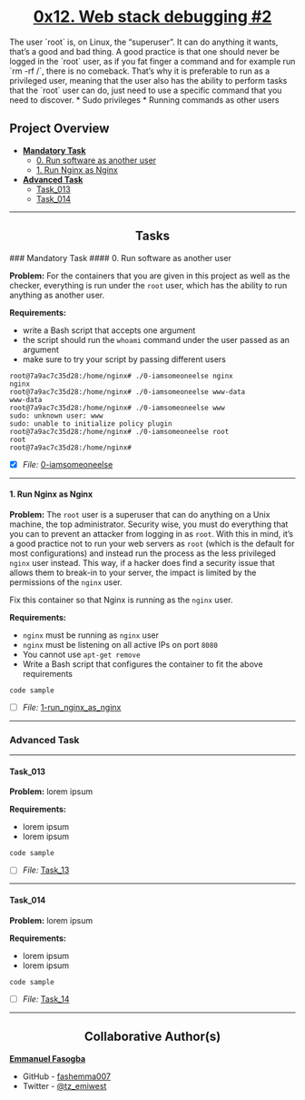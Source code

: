 <h1 style="text-align: center;">
	<a href='https://intranet.alxswe.com/projects/287'>
		0x12. Web stack debugging #2
	</a>
</h1>
The user `root` is, on Linux, the “superuser”. It can do anything it wants, that’s a good and bad thing. A good practice is that one should never be logged in the `root` user, as if you fat finger a command and for example run `rm -rf /`, there is no comeback. That’s why it is preferable to run as a privileged user, meaning that the user also has the ability to perform tasks that the `root` user can do, just need to use a specific command that you need to discover.
* Sudo privileges
* Running commands as other users

## Project Overview

- [**Mandatory Task**](#mandatory-task)
	- [0. Run software as another user](0-iamsomeoneelse)
	- [1. Run Nginx as Nginx](1-run_nginx_as_nginx)
- [**Advanced Task**](#advanced-task)
	- [Task_013](link_to_file)
	- [Task_014](link_to_file)

---

<h2 style="text-align: center;">Tasks</h2>
### Mandatory Task
#### 0. Run software as another user

**Problem:** For the containers that you are given in this project as well as the checker, everything is run under the `root` user, which has the ability to run anything as another user.

**Requirements:**
* write a Bash script that accepts one argument
* the script should run the `whoami` command under the user passed as an argument
* make sure to try your script by passing different users
```
root@7a9ac7c35d28:/home/nginx# ./0-iamsomeoneelse nginx
nginx
root@7a9ac7c35d28:/home/nginx# ./0-iamsomeoneelse www-data
www-data
root@7a9ac7c35d28:/home/nginx# ./0-iamsomeoneelse www     
sudo: unknown user: www
sudo: unable to initialize policy plugin
root@7a9ac7c35d28:/home/nginx# ./0-iamsomeoneelse root
root
root@7a9ac7c35d28:/home/nginx# 
```
- [x] *File:* [0-iamsomeoneelse](0-iamsomeoneelse)

---

#### 1. Run Nginx as Nginx

**Problem:** The `root` user is a superuser that can do anything on a Unix machine, the top administrator. Security wise, you must do everything that you can to prevent an attacker from logging in as `root`. With this in mind, it’s a good practice not to run your web servers as `root` (which is the default for most configurations) and instead run the process as the less privileged `nginx` user instead. This way, if a hacker does find a security issue that allows them to break-in to your server, the impact is limited by the permissions of the `nginx` user.

Fix this container so that Nginx is running as the `nginx` user.

**Requirements:**
* `nginx` must be running as `nginx` user
* `nginx` must be listening on all active IPs on port `8080`
* You cannot use `apt-get remove`
* Write a Bash script that configures the container to fit the above requirements
```
code sample
```
- [ ] *File:* [1-run_nginx_as_nginx](1-run_nginx_as_nginx)


---

### Advanced Task

---
#### Task_013
**Problem:** lorem ipsum

**Requirements:**
* lorem ipsum
* lorem ipsum

```
code sample
```
- [ ] *File:* [Task_13](link_to_file)

---

#### Task_014

**Problem:** lorem ipsum

**Requirements:**
* lorem ipsum
* lorem ipsum

```
code sample
```
- [ ] *File:* [Task_14](link_to_file)

---

<h2 style="text-align: center;">Collaborative Author(s)</h2>

[**Emmanuel Fasogba**](https://www.linkedin.com/in/emmanuelofasogba/)
- GitHub - [fashemma007](https://github.com/fashemma007)
- Twitter - [@tz_emiwest](https://www.twitter.com/tz_emiwest)
